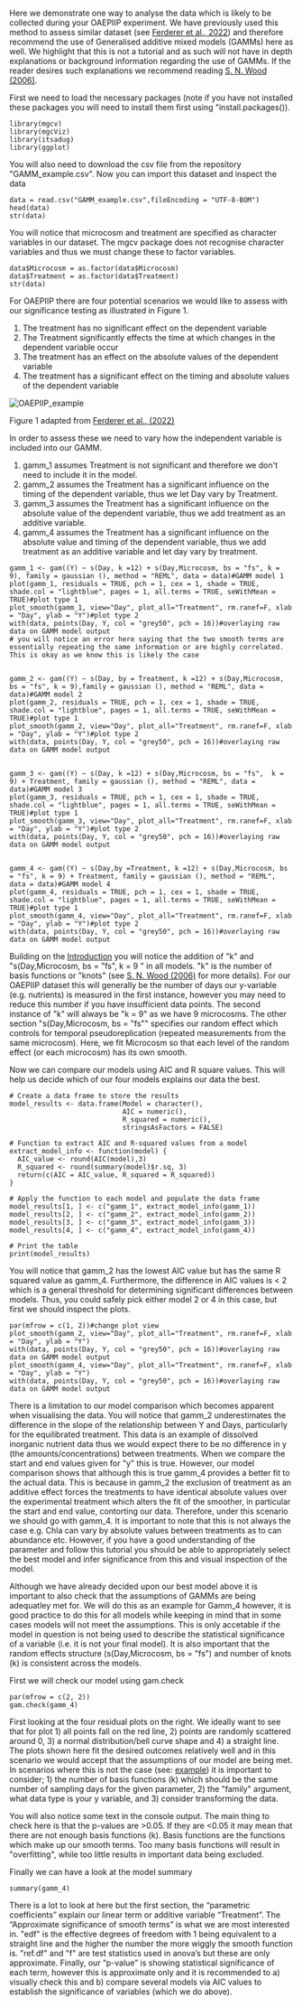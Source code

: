 Here we demonstrate one way to analyse the data which is likely to be collected during your OAEPIIP experiment. We have previously used this method to assess similar dataset (see [Ferderer et al., 2022](https://doi.org/10.5194/bg-19-5375-2022)) and therefore recommend the use of Generalised additive mixed models (GAMMs) here as well. We highlight that this is not a tutorial and as such will not have in depth explanations or background information regarding the use of GAMMs. If the reader desires such explanations we recommend reading [S. N. Wood (2006)](https://doi.org/10.1201/9781315370279).

First we need to load the necessary packages (note if you have not installed these packages you will need to install them first using "install.packages()).


```{r, eval=TRUE,echo = FALSE}
library(mgcv)
library(mgcViz)
library(itsadug)
library(ggplot)

```

You will also need to download the csv file from the repository "GAMM_example.csv".
Now you can import this dataset and inspect the data 

```{r, eval=TRUE, echo = FLASE}
data = read.csv("GAMM_example.csv",fileEncoding = "UTF-8-BOM")
head(data)
str(data)
```

You will notice that microcosm and treatment are specified as character variables in our dataset. The mgcv package does not recognise character variables and thus we must change these to factor variables.

```{r, eval=TRUE, echo = FLASE}
data$Microcosm = as.factor(data$Microcosm)
data$Treatment = as.factor(data$Treatment)
str(data)
```

For OAEPIIP there are four potential scenarios we would like to assess with our significance testing as illustrated in Figure 1.
1. The treatment has no significant effect on the dependent variable
2. The Treatment significantly effects the time at which changes in the dependent variable occur
3. The treatment has an effect on the absolute values of the dependent variable
4. The treatment has a significant effect on the timing and absolute values of the dependent variable 

![OAEPIIP_example](https://github.com/OAEPIIP/OAEPIIP-Statistics-example/assets/113956826/2b85b854-e4f1-4339-a1a0-fa69fe1fd635)

Figure 1 adapted from [Ferderer et al., (2022)](https://doi.org/10.5194/bg-19-5375-2022)

In order to assess these we need to vary how the independent variable is included into our GAMM.

1. gamm_1 assumes Treatment is not significant and therefore we don't need to include it in the model.
2. gamm_2 assumes the Treatment has a significant influence on the timing of the dependent variable, thus we let Day vary by Treatment.
3. gamm_3 assumes the Treatment has a significant influence on the absolute value of the dependent variable, thus we add treatment as an additive variable.
4. gamm_4 assumes the Treatment has a significant influence on the absolute value and timing of the dependent variable, thus we add treatment as an additive variable and let day vary by treatment.

```{r, eval=TRUE, echo = FLASE}
gamm_1 <- gam((Y) ~ s(Day, k =12) + s(Day,Microcosm, bs = "fs", k = 9), family = gaussian (), method = "REML", data = data)#GAMM model 1
plot(gamm_1, residuals = TRUE, pch = 1, cex = 1, shade = TRUE, shade.col = "lightblue", pages = 1, all.terms = TRUE, seWithMean = TRUE)#plot type 1
plot_smooth(gamm_1, view="Day", plot_all="Treatment", rm.ranef=F, xlab = "Day", ylab = "Y")#plot type 2
with(data, points(Day, Y, col = "grey50", pch = 16))#overlaying raw data on GAMM model output
# you will notice an error here saying that the two smooth terms are essentially repeating the same information or are highly correlated. This is okay as we know this is likely the case


gamm_2 <- gam((Y) ~ s(Day, by = Treatment, k =12) + s(Day,Microcosm, bs = "fs", k = 9),family = gaussian (), method = "REML", data = data)#GAMM model 2
plot(gamm_2, residuals = TRUE, pch = 1, cex = 1, shade = TRUE, shade.col = "lightblue", pages = 1, all.terms = TRUE, seWithMean = TRUE)#plot type 1
plot_smooth(gamm_2, view="Day", plot_all="Treatment", rm.ranef=F, xlab = "Day", ylab = "Y")#plot type 2
with(data, points(Day, Y, col = "grey50", pch = 16))#overlaying raw data on GAMM model output


gamm_3 <- gam((Y) ~ s(Day, k =12) + s(Day,Microcosm, bs = "fs",  k = 9) + Treatment, family = gaussian (), method = "REML", data = data)#GAMM model 3
plot(gamm_3, residuals = TRUE, pch = 1, cex = 1, shade = TRUE, shade.col = "lightblue", pages = 1, all.terms = TRUE, seWithMean = TRUE)#plot type 1
plot_smooth(gamm_3, view="Day", plot_all="Treatment", rm.ranef=F, xlab = "Day", ylab = "Y")#plot type 2
with(data, points(Day, Y, col = "grey50", pch = 16))#overlaying raw data on GAMM model output


gamm_4 <- gam((Y) ~ s(Day,by =Treatment, k =12) + s(Day,Microcosm, bs = "fs", k = 9) + Treatment, family = gaussian (), method = "REML", data = data)#GAMM model 4
plot(gamm_4, residuals = TRUE, pch = 1, cex = 1, shade = TRUE, shade.col = "lightblue", pages = 1, all.terms = TRUE, seWithMean = TRUE)#plot type 1
plot_smooth(gamm_4, view="Day", plot_all="Treatment", rm.ranef=F, xlab = "Day", ylab = "Y")#plot type 2
with(data, points(Day, Y, col = "grey50", pch = 16))#overlaying raw data on GAMM model output
```
Building on the [Introduction]( https://github.com/OAEPIIP/OAEPIIP-Statistics-example/blob/main/OAEPIIP%20statistical%20analysis%20example/Introduction.md) you will notice the addition of "k" and "s(Day,Microcosm, bs = "fs",  k = 9 " in all models. "k" is the number of basis functions or "knots" (see [S. N. Wood (2006)]( https://www.taylorfrancis.com/books/mono/10.1201/9781315370279/generalized-additive-models-simon-wood) for more details). For our OAEPIIP dataset this will generally be the number of days our y-variable (e.g. nutrients) is measured in the first instance, however you may need to reduce this number if you have insufficient data points. The second instance of "k" will always be "k = 9" as we have 9 microcosms. The other section "s(Day,Microcosm, bs = "fs"" specifies our random effect which controls for temporal pseudoreplication (repeated measurements from the same microcosm). Here, we fit Microcosm so that each level of the random effect (or each microcosm) has its own smooth.

Now we can compare our models using AIC and R square values. This will help us decide which of our four models explains our data the best.
```{r, eval=TRUE, echo = FLASE}
# Create a data frame to store the results
model_results <- data.frame(Model = character(),
                            AIC = numeric(),
                            R_squared = numeric(),
                            stringsAsFactors = FALSE)

# Function to extract AIC and R-squared values from a model
extract_model_info <- function(model) {
  AIC_value <- round(AIC(model),3)
  R_squared <- round(summary(model)$r.sq, 3)
  return(c(AIC = AIC_value, R_squared = R_squared))
}

# Apply the function to each model and populate the data frame
model_results[1, ] <- c("gamm_1", extract_model_info(gamm_1))
model_results[2, ] <- c("gamm_2", extract_model_info(gamm_2))
model_results[3, ] <- c("gamm_3", extract_model_info(gamm_3))
model_results[4, ] <- c("gamm_4", extract_model_info(gamm_4))

# Print the table
print(model_results)
```

You will notice that gamm_2 has the lowest AIC value but has the same R squared value as gamm_4. Furthermore, the difference in AIC values is < 2 which is a general threshold for determining significant differences between models. Thus, you could safely pick either model 2 or 4 in this case, but first we should inspect the plots.
```{r, eval=TRUE, echo = FLASE}
par(mfrow = c(1, 2))#change plot view
plot_smooth(gamm_2, view="Day", plot_all="Treatment", rm.ranef=F, xlab = "Day", ylab = "Y")
with(data, points(Day, Y, col = "grey50", pch = 16))#overlaying raw data on GAMM model output
plot_smooth(gamm_4, view="Day", plot_all="Treatment", rm.ranef=F, xlab = "Day", ylab = "Y")
with(data, points(Day, Y, col = "grey50", pch = 16))#overlaying raw data on GAMM model output
```

There is a limitation to our model comparison which becomes apparent when visualising the data. You will notice that gamm_2 underestimates the difference in the slope of the relationship between Y and Days, particularly for the equilibrated treatment. This data is an example of dissolved inorganic nutrient data thus we would expect there to be no difference in y (the amounts/concentrations) between treatments. When we compare the start and end values given for "y" this is true. However, our model comparison shows that although this is true gamm_4 provides a better fit to the actual data. This is because in gamm_2 the exclusion of treatment as an additive effect forces the treatments to have identical absolute values over the experimental treatment which alters the fit of the smoother, in particular the start and end value, contorting our data. Therefore, under this scenario we should go with gamm_4. It is important to note that this is not always the case e.g. Chla can vary by absolute values between treatments as to can abundance etc. However, if you have a good understanding of the parameter and follow this tutorial you should be able to appropriately select the best model and infer significance from this and visual inspection of the model.









Although we have already decided upon our best model above it is important to also check that the assumptions of GAMMs are being adequatley met for. We will do this as an example for Gamm_4 however, it is good practice to do this for all models while keeping in mind that in some cases models will not meet the assumptions. This is only accetable if the model in question is not being used to describe the statistical significance of a variable (i.e. it is not your final model). It is also important that the random effects structure (s(Day,Microcosm, bs = "fs") and number of knots (k) is consistent across the models.

First we will check our model using gam.check
```{r, eval=TRUE, echo = FLASE}
par(mfrow = c(2, 2))
gam.check(gamm_4)
```

First looking at the four residual plots on the right. We ideally want to see that for plot 1) all points fall on the red line, 2) points are randomly scattered around 0, 3) a normal distribution/bell curve shape and 4) a straight line. The plots shown here fit the desired outcomes relatively well and in this scenario we would accept that the assumptions of our model are being met. In scenarios where this is not the case (see: [example]( https://r.qcbs.ca/workshop08/book-en/gam-model-checking.html)) it is important to consider; 1) the number of basis functions (k) which should be the same number of sampling days for the given parameter, 2) the "family" argument, what data type is your y variable, and 3) consider transforming the data.

You will also notice some text in the console output. The main thing to check here is that the p-values are >0.05. If they are <0.05 it may mean that there are not enough basis functions (k). Basis functions are the functions which make up our smooth terms. Too many basis functions will result in "overfitting", while too little results in important data being excluded.



Finally we can have a look at the model summary
```{r, eval=TRUE, echo = FLASE}
summary(gamm_4)
```

There is a lot to look at here but the first section, the “parametric coefficients” explain our linear term or additive variable “Treatment”. The “Approximate significance of smooth terms” is what we are most interested in. "edf" is the effective degrees of freedom with 1 being equivalent to a straight line and the higher the number the more wiggly the smooth function is. "ref.df" and "f" are test statistics used in anova’s but these are only approximate. Finally, our “p-value” is showing statistical significance of each term, however this is approximate only and it is recommended to a) visually check this and b) compare several models via AIC values to establish the significance of variables (which we do above).


